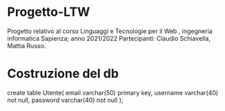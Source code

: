 # Progetto-LTW
Progetto relativo al corso Linguaggi e Tecnologie per il Web , ingegneria informatica Sapienza; anno 2021/2022
Partecipanti: Claudio Schiavella, Mattia Russo.

# Costruzione del db
create table Utente(
	email varchar(50) primary key,
	username varchar(40) not null,
	password varchar(40) not null
);

